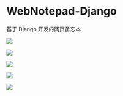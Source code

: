 # WebNotepad-Django

基于 Django 开发的网页备忘本

![](http://cdn.hurra.ltd/img/20200809153325.png)

![](http://cdn.hurra.ltd/img/20200809153600.png)

![](http://cdn.hurra.ltd/img/20200809153721.png)

![](http://cdn.hurra.ltd/img/20200809153802.png)

![](http://cdn.hurra.ltd/img/20200809154003.png)
